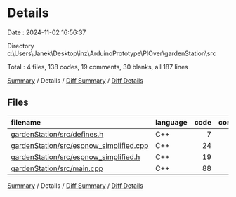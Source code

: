 # Details

Date : 2024-11-02 16:56:37

Directory c:\\Users\\Janek\\Desktop\\inz\\ArduinoPrototype\\PIOver\\gardenStation\\src

Total : 4 files,  138 codes, 19 comments, 30 blanks, all 187 lines

[Summary](results.md) / Details / [Diff Summary](diff.md) / [Diff Details](diff-details.md)

## Files
| filename | language | code | comment | blank | total |
| :--- | :--- | ---: | ---: | ---: | ---: |
| [gardenStation/src/defines.h](/gardenStation/src/defines.h) | C++ | 7 | 2 | 1 | 10 |
| [gardenStation/src/espnow_simplified.cpp](/gardenStation/src/espnow_simplified.cpp) | C++ | 24 | 5 | 7 | 36 |
| [gardenStation/src/espnow_simplified.h](/gardenStation/src/espnow_simplified.h) | C++ | 19 | 1 | 5 | 25 |
| [gardenStation/src/main.cpp](/gardenStation/src/main.cpp) | C++ | 88 | 11 | 17 | 116 |

[Summary](results.md) / Details / [Diff Summary](diff.md) / [Diff Details](diff-details.md)